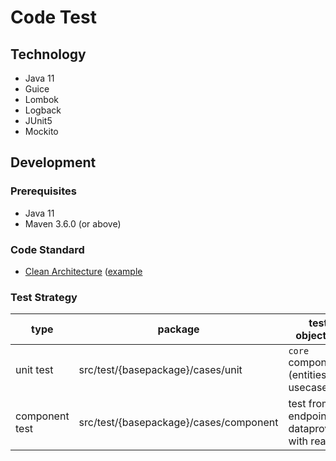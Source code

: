 # Code Test

## Technology

- Java 11
- Guice
- Lombok
- Logback
- JUnit5
- Mockito

## Development

### Prerequisites

- Java 11
- Maven 3.6.0 (or above)

### Code Standard

- [Clean Architecture](https://blog.cleancoder.com/uncle-bob/2012/08/13/the-clean-architecture.html) ([example](https://github.com/mattia-battiston/clean-architecture-example)

### Test Strategy

type | package | test objective
---|---|---
unit test | src/test/{basepackage}/cases/unit | `core` components (entities, usecases)
component test | src/test/{basepackage}/cases/component | test from endpoint to dataprovider with real IO

